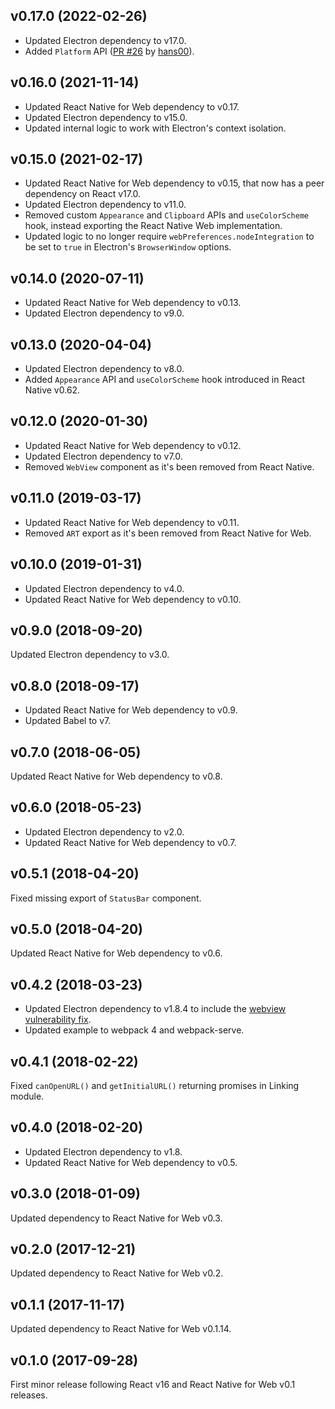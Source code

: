 ## v0.17.0 (2022-02-26)

- Updated Electron dependency to v17.0.
- Added `Platform` API ([PR #26](https://github.com/PaulLeCam/react-native-electron/pull/26) by [hans00](https://github.com/hans00)).

## v0.16.0 (2021-11-14)

- Updated React Native for Web dependency to v0.17.
- Updated Electron dependency to v15.0.
- Updated internal logic to work with Electron's context isolation.

## v0.15.0 (2021-02-17)

- Updated React Native for Web dependency to v0.15, that now has a peer dependency on React v17.0.
- Updated Electron dependency to v11.0.
- Removed custom `Appearance` and `Clipboard` APIs and `useColorScheme` hook, instead exporting the React Native Web implementation.
- Updated logic to no longer require `webPreferences.nodeIntegration` to be set to `true` in Electron's `BrowserWindow` options.

## v0.14.0 (2020-07-11)

- Updated React Native for Web dependency to v0.13.
- Updated Electron dependency to v9.0.

## v0.13.0 (2020-04-04)

- Updated Electron dependency to v8.0.
- Added `Appearance` API and `useColorScheme` hook introduced in React Native v0.62.

## v0.12.0 (2020-01-30)

- Updated React Native for Web dependency to v0.12.
- Updated Electron dependency to v7.0.
- Removed `WebView` component as it's been removed from React Native.

## v0.11.0 (2019-03-17)

- Updated React Native for Web dependency to v0.11.
- Removed `ART` export as it's been removed from React Native for Web.

## v0.10.0 (2019-01-31)

- Updated Electron dependency to v4.0.
- Updated React Native for Web dependency to v0.10.

## v0.9.0 (2018-09-20)

Updated Electron dependency to v3.0.

## v0.8.0 (2018-09-17)

- Updated React Native for Web dependency to v0.9.
- Updated Babel to v7.

## v0.7.0 (2018-06-05)

Updated React Native for Web dependency to v0.8.

## v0.6.0 (2018-05-23)

- Updated Electron dependency to v2.0.
- Updated React Native for Web dependency to v0.7.

## v0.5.1 (2018-04-20)

Fixed missing export of `StatusBar` component.

## v0.5.0 (2018-04-20)

Updated React Native for Web dependency to v0.6.

## v0.4.2 (2018-03-23)

- Updated Electron dependency to v1.8.4 to include the [webview vulnerability fix](https://electronjs.org/blog/webview-fix).
- Updated example to webpack 4 and webpack-serve.

## v0.4.1 (2018-02-22)

Fixed `canOpenURL()` and `getInitialURL()` returning promises in Linking module.

## v0.4.0 (2018-02-20)

- Updated Electron dependency to v1.8.
- Updated React Native for Web dependency to v0.5.

## v0.3.0 (2018-01-09)

Updated dependency to React Native for Web v0.3.

## v0.2.0 (2017-12-21)

Updated dependency to React Native for Web v0.2.

## v0.1.1 (2017-11-17)

Updated dependency to React Native for Web v0.1.14.

## v0.1.0 (2017-09-28)

First minor release following React v16 and React Native for Web v0.1 releases.
